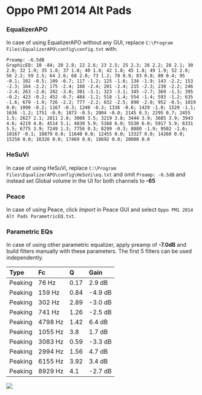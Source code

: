 # Oppo PM1 2014 Alt Pads

### EqualizerAPO
In case of using EqualizerAPO without any GUI, replace `C:\Program Files\EqualizerAPO\config\config.txt`
with:
```
Preamp: -6.5dB
GraphicEQ: 10 -84; 20 2.8; 22 2.6; 23 2.5; 25 2.3; 26 2.2; 28 2.1; 30 2.0; 32 1.9; 35 1.8; 37 1.8; 40 1.8; 42 1.8; 45 1.8; 49 1.9; 52 2.0; 56 2.2; 59 2.5; 64 2.6; 68 2.0; 73 1.2; 78 0.9; 83 0.8; 89 0.4; 95 -0.1; 102 -0.5; 109 -0.7; 117 -1.2; 125 -1.6; 134 -1.9; 143 -2.2; 153 -2.3; 164 -2.2; 175 -2.4; 188 -2.4; 201 -2.4; 215 -2.3; 230 -2.2; 246 -2.4; 263 -2.8; 282 -3.0; 301 -3.1; 323 -3.1; 345 -2.7; 369 -1.3; 395 -0.2; 423 -0.2; 452 -0.7; 484 -1.2; 518 -1.4; 554 -1.4; 593 -1.2; 635 -1.6; 679 -1.9; 726 -2.2; 777 -2.2; 832 -2.5; 890 -2.0; 952 -0.5; 1019 0.0; 1090 -0.2; 1167 -0.3; 1248 -0.3; 1336 -0.6; 1429 -1.0; 1529 -1.1; 1636 -1.2; 1751 -0.9; 1873 -0.5; 2004 -0.0; 2145 0.3; 2295 0.7; 2455 1.5; 2627 2.1; 2811 2.8; 3008 3.5; 3219 3.8; 3444 3.9; 3685 3.9; 3943 4.6; 4219 4.8; 4514 5.1; 4830 5.9; 5168 6.0; 5530 6.0; 5917 5.9; 6331 5.5; 6775 3.9; 7249 1.3; 7756 0.3; 8299 -0.3; 8880 -1.9; 9502 -1.6; 10167 -0.1; 10879 0.0; 11640 0.0; 12455 0.0; 13327 0.0; 14260 0.0; 15258 0.0; 16326 0.0; 17469 0.0; 18692 0.0; 20000 0.0
```

### HeSuVi
In case of using HeSuVi, replace `C:\Program Files\EqualizerAPO\config\HeSuVi\eq.txt` and omit `Preamp:
-6.5dB` and instead set Global volume in the UI for both channels to **-65**

### Peace
In case of using Peace, click *Import* in Peace GUI and select `Oppo PM1 2014 Alt Pads ParametricEQ.txt`.

### Parametric EQs
In case of using other parametric equalizer, apply preamp of **-7.0dB** and build filters manually with
these parameters. The first 5 filters can be used independently.

| Type    | Fc      |    Q | Gain    |
|:--------|:--------|:-----|:--------|
| Peaking | 76 Hz   | 0.17 | 2.9 dB  |
| Peaking | 159 Hz  | 0.84 | -4.9 dB |
| Peaking | 302 Hz  | 2.89 | -3.0 dB |
| Peaking | 741 Hz  | 1.26 | -2.5 dB |
| Peaking | 4798 Hz | 1.42 | 6.4 dB  |
| Peaking | 1055 Hz | 3.8  | 1.7 dB  |
| Peaking | 3083 Hz | 0.59 | -3.3 dB |
| Peaking | 2994 Hz | 1.56 | 4.7 dB  |
| Peaking | 6155 Hz | 3.92 | 3.4 dB  |
| Peaking | 8929 Hz | 4.1  | -2.7 dB |

![](https://raw.githubusercontent.com/jaakkopasanen/AutoEq/master/results/innerfidelity/sbaf-serious/Oppo%20PM1%202014%20Alt%20Pads/Oppo%20PM1%202014%20Alt%20Pads.png)